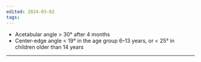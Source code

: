 ```yaml
---
edited: 2024-03-02
tags:
---
```

- Acetabular angle > 30° after 4 months
- Center-edge angle < 19° in the age group 6–13 years, or < 25° in children older than 14 years

---
